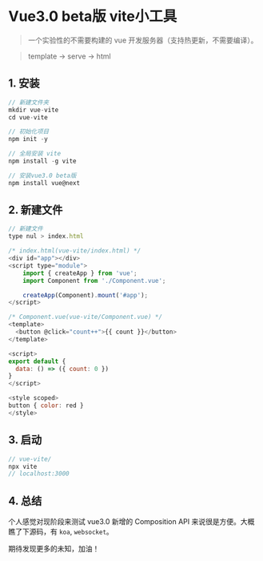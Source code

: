 # Vue3.0 beta版 vite小工具

> 一个实验性的不需要构建的 vue 开发服务器（支持热更新，不需要编译）。

> template -> serve -> html

## 1. 安装
```js
// 新建文件夹
mkdir vue-vite
cd vue-vite

// 初始化项目
npm init -y

// 全局安装 vite
npm install -g vite

// 安装vue3.0 beta版
npm install vue@next
```
## 2. 新建文件
```js
// 新建文件
type nul > index.html

/* index.html(vue-vite/index.html) */
<div id="app"></div>
<script type="module">
	import { createApp } from 'vue';
	import Component from './Component.vue';

	createApp(Component).mount('#app');
</script>

/* Component.vue(vue-vite/Component.vue) */
<template>
  <button @click="count++">{{ count }}</button>
</template>

<script>
export default {
  data: () => ({ count: 0 })
}
</script>

<style scoped>
button { color: red }
</style>
```

## 3. 启动
```js
// vue-vite/
npx vite
// localhost:3000
```
## 4. 总结

个人感觉对现阶段来测试 vue3.0 新增的 Composition API 来说很是方便。大概瞧了下源码，有 `koa`, `websocket`。

期待发现更多的未知，加油！